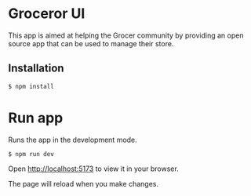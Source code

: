 # Groceror UI

This app is aimed at helping the Grocer community by providing an open source app that can be used to manage their store.

## Installation

```bash
$ npm install
```

# Run app 

Runs the app in the development mode.

```bash
$ npm run dev
```

Open [http://localhost:5173](http://localhost:5173/) to view it in your browser.

The page will reload when you make changes.


